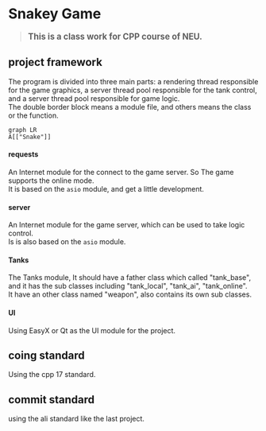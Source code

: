 # Snakey Game  

> <strong><big><green>This is a class work for CPP course of NEU.</green></big></strong>

## project framework
The program is divided into three main parts: a rendering thread responsible for the game graphics, a server thread pool responsible for the tank control, and a server thread pool responsible for game logic.  
The double border block means a module file, and others means the class or the function.
```mermaid
graph LR
A[["Snake"]]
```
#### requests  
An Internet module for the connect to the game server. So The game supports the online mode.  
It is based on the `asio` module, and get a little development.  

#### server  
An Internet module for the game server, which can be used to take logic control.  
Is is also based on the `asio` module.

#### Tanks
The Tanks module, It should have a father class which called "tank\_base", and it has the sub classes including "tank\_local", "tank\_ai", "tank\_online".  
It have an other class named "weapon", also contains its own sub classes.

#### UI
Using EasyX or Qt as the UI module for the project.  

## coing standard
Using the cpp 17 standard.  

## commit standard
using the ali standard like the last project.


